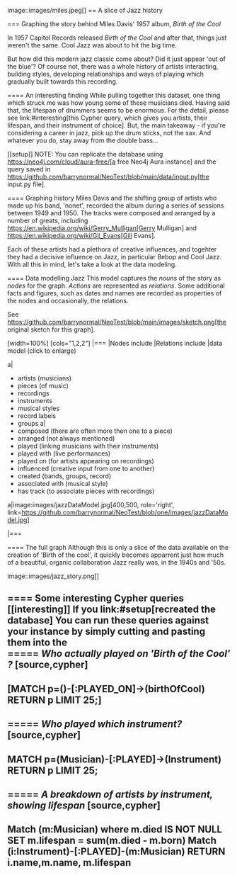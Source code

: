 image::images/miles.jpeg[]
== A slice of Jazz history 

=== Graphing the story behind Miles Davis' 1957 album, _Birth of the Cool_

In 1957 Capitol Records released _Birth of the Cool_ and after that, things just weren't the same. Cool Jazz was about to hit the big time.

But how did this modern jazz classic come about? Did it just appear 'out of the blue'? Of course not, there was a whole history of artists interacting, building styles, developing relationships and ways of playing which gradually built towards this recording. 

==== An interesting finding
While pulling together this dataset, one thing which struck me was how young some of these musicians died. Having said that, the lifespan of drummers seems to be enormous. For the detail, please see link:#interesting[this Cypher query, which gives you artists, their lifespan, and their instrument of choice]. But, the main takeaway - if you're considering a career in jazz, pick up the drum sticks, not the sax. And whatever you do, stay away from the double bass...

[[setup]]
NOTE: You can replicate the database using https://neo4j.com/cloud/aura-free/[a free Neo4j Aura instance] and the query saved in https://github.com/barrynormal/NeoTest/blob/main/data/input.py[the input.py file].

==== Graphing history
Miles Davis and the shifting group of artists who made up his band, 'nonet', recorded the album during a series of sessions between 1949 and 1950. The tracks were composed and arranged by a number of greats, including https://en.wikipedia.org/wiki/Gerry_Mulligan[Gerry Mulligan] and https://en.wikipedia.org/wiki/Gil_Evans[Gill Evans].

Each of these artists had a plethora of creative influences, and togehter they had a decisive influence on Jazz, in particular Bebop and Cool Jazz. With all this in mind, let's take a look at the data modeling. 

==== Data modelling Jazz 
This model captures the *nouns* of the story as *nodes* for the graph. 
*Actions* are represented as *relations*. 
Some additional facts and figures, such as dates and names are recorded as properties of the nodes and occasionally, the relations.

See https://github.com/barrynormal/NeoTest/blob/main/images/sketch.png[the original sketch for this graph].



[width=100%]
[cols="1,2,2"]
|===
|Nodes include |Relations include |data model (click to enlarge)

a| 
* artists (musicians)
* pieces (of music)
* recordings  
* instruments
* musical styles
* record labels
* groups
a|
* composed (there are often more then one to a piece)
* arranged (not always mentioned)
* played (linking musicians with their instruments)
* played with (live performances)
* played on (for artists appearing on recordings)
* influenced (creative input from one to another)
* created (bands, groups, record)
* associated with (musical style)
* has track (to associate pieces with recordings)

a|image:images/jazzDataModel.jpg[400,500, role='right', link=https://github.com/barrynormal/NeoTest/blob/one/images/jazzDataModel.jpg]

|===

==== The full graph
Although this is only a slice of the data available on the creation of 'Birth of the cool', it quickly becomes apparrent just how much of a beautiful, organic collaboration Jazz really was, in the 1940s and '50s.

image::images/jazz_story.png[]

==== Some interesting Cypher queries [[interesting]]
If you link:#setup[recreated the database] You can run these queries against your instance by simply cutting and pasting them into the  
===== *Who actually played on 'Birth of the Cool' ?* 
[source,cypher]
----
[MATCH p=()-[:PLAYED_ON]->(birthOfCool) RETURN p LIMIT 25;]
----
===== *Who played which instrument?*
[source,cypher]
----
MATCH p=(Musician)-[:PLAYED]->(Instrument) RETURN p LIMIT 25;
----
===== *A breakdown of artists by instrument, showing lifespan*
[source,cypher]
----
Match (m:Musician) where m.died IS NOT NULL SET m.lifespan = sum(m.died - m.born)
Match (i:Instrument)-[:PLAYED]-(m:Musician) RETURN i.name,m.name, m.lifespan
----





